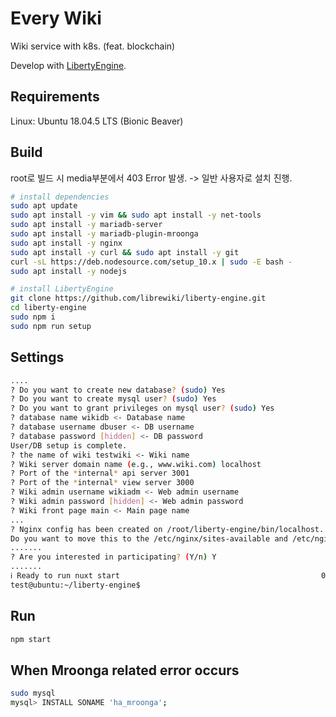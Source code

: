 # Every Wiki
Wiki service with k8s. (feat. blockchain)  
  
Develop with [LibertyEngine](https://github.com/librewiki/liberty-engine).  
  
## Requirements
Linux: Ubuntu 18.04.5 LTS (Bionic Beaver)

## Build
root로 빌드 시 media부분에서 403 Error 발생. -> 일반 사용자로 설치 진행.
```bash
# install dependencies
sudo apt update
sudo apt install -y vim && sudo apt install -y net-tools
sudo apt install -y mariadb-server
sudo apt install -y mariadb-plugin-mroonga
sudo apt install -y nginx
sudo apt install -y curl && sudo apt install -y git
curl -sL https://deb.nodesource.com/setup_10.x | sudo -E bash -
sudo apt install -y nodejs

# install LibertyEngine
git clone https://github.com/librewiki/liberty-engine.git
cd liberty-engine
sudo npm i
sudo npm run setup
```
  
## Settings
```bash
....
? Do you want to create new database? (sudo) Yes
? Do you want to create mysql user? (sudo) Yes
? Do you want to grant privileges on mysql user? (sudo) Yes
? database name wikidb <- Database name
? database username dbuser <- DB username
? database password [hidden] <- DB password
User/DB setup is complete.
? the name of wiki testwiki <- Wiki name
? Wiki server domain name (e.g., www.wiki.com) localhost
? Port of the *internal* api server 3001
? Port of the *internal* view server 3000
? Wiki admin username wikiadm <- Web admin username
? Wiki admin password [hidden] <- Web admin password
? Wiki front page main <- Main page name
...
? Nginx config has been created on /root/liberty-engine/bin/localhost.
Do you want to move this to the /etc/nginx/sites-available and /etc/nginx/sites-enabled ? (sudo) (Y/n) Y
.......
? Are you interested in participating? (Y/n) Y
.......
ℹ Ready to run nuxt start                                             00:33:46
test@ubuntu:~/liberty-engine$
```
  
## Run
```bash
npm start
```

## When Mroonga related error occurs
```bash
sudo mysql
mysql> INSTALL SONAME 'ha_mroonga';
```
